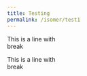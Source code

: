 ```yaml
---
title: Testing
permalink: /isomer/test1
---
```



This is a line with <br>break

This is a line with
<br>break






